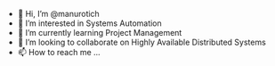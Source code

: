 - 👋 Hi, I’m @manurotich
- 👀 I’m interested in Systems Automation
- 🌱 I’m currently learning Project Management
- 💞️ I’m looking to collaborate on Highly Available Distributed Systems
- 📫 How to reach me ...

<!---
manurotich/manurotich is a ✨ special ✨ repository because its `README.md` (this file) appears on your GitHub profile.
You can click the Preview link to take a look at your changes.
--->
